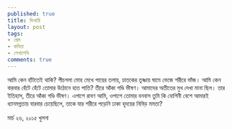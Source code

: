 ```yaml
---
published: true
title: ভিখারি
layout: post
tags:
- প্রেম
- কবিতা
- লেখালেখি
comments: true
---
```

আমি কেন হাঁটতেই থাকি?
পীচগলা মোহ মেখে পায়ের তলায়,
চাতকের তৃষ্ণায় ঘামে ভেজে শরীরে ভাঁজ।
আমি কেন বারবার
হেঁটে হেঁটে তোমার উঠোনে হাত পাতি?
তীরে আঁকা গণ্ডি ভীষণ।
আমাদের অতীতের মুখ দেখা মানা ছিল।
তার ইতিহাস, তীরে আঁকা গণ্ডি ভীষণ।
এপাশে রাবণ আমি, ওপাশে তোমার বনবাস
তুমি কি যোগিনী বেশে
আমারই ধ্যানমগ্নতায়
বারবার চেয়েছিলে, তাকে যার
শরীরে পড়েনি ঢাকা
হৃদয়ের নিবিড় মমতা?

মার্চ ২৬, ২০১৫
খুলনা